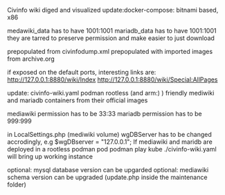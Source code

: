 Civinfo wiki diged and visualized
update:docker-compose: bitnami based, x86

medawiki_data has to have 1001:1001
mariadb_data has to have 1001:1001
they are tarred to preserve permission and make easier to just download


prepopulated from civinfodump.xml
prepopulated with imported images from archive.org

if exposed on the default ports, interesting links are:
http://127.0.0.1:8880/wiki/Index
http://127.0.0.1:8880/wiki/Special:AllPages

update: civinfo-wiki.yaml podman rootless (and arm:) ) friendly
mediwiki and mariadb containers from their official images

mediawiki permission has to be 33:33
mariadb permission has to be 999:999

in LocalSettings.php (mediwiki volume) wgDBServer has to be changed accrodingly, e.g $wgDBserver = "127.0.0.1";
If mediawiki and maridb are deployed in a rootless podman pod
podman play kube ./civinfo-wiki.yaml will bring up working instance

optional: mysql database version can be upgarded
optional: mediawiki schema version can be upgraded (update.php inside the maintenance folder)

